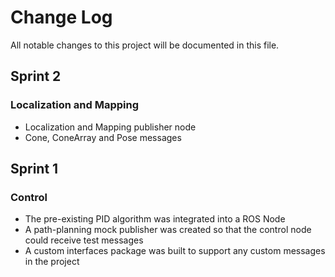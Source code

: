 # Change Log

All notable changes to this project will be documented in this file.

## Sprint 2

### Localization and Mapping
- Localization and Mapping publisher node
- Cone, ConeArray and Pose messages

## Sprint 1

### Control

- The pre-existing PID algorithm was integrated into a ROS Node
- A path-planning mock publisher was created so that the control node could receive test messages
- A custom interfaces package was built to support any custom messages in the project

